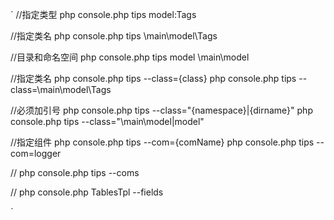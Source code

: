 

`
//指定类型 
php console.php tips model:Tags

//指定类名
php console.php tips \main\model\Tags

//目录和命名空间
php console.php tips model \main\model

//指定类名
php console.php tips --class={class}
php console.php tips --class=\main\model\Tags

//必须加引号
php console.php tips --class="{namespace}|{dirname}"
php console.php tips --class="\main\model|model"

//指定组件
php console.php tips --com={comName}
php console.php tips --com=logger

//
php console.php tips --coms

//
php console.php TablesTpl --fields


`